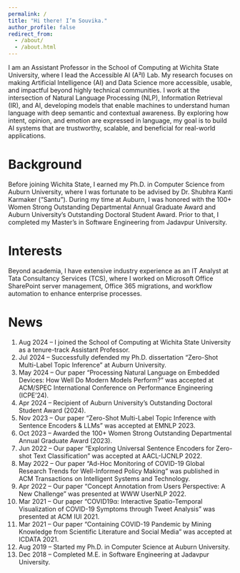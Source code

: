 ```yaml
---
permalink: /
title: "Hi there! I’m Souvika."
author_profile: false
redirect_from: 
  - /about/
  - /about.html
---
```


I am an Assistant Professor in the School of Computing at Wichita State University, where I lead the Accessible AI (A²I) Lab. My research focuses on making Artificial Intelligence (AI) and Data Science more accessible, usable, and impactful beyond highly technical communities. I work at the intersection of Natural Language Processing (NLP), Information Retrieval (IR), and AI, developing models that enable machines to understand human language with deep semantic and contextual awareness. By exploring how intent, opinion, and emotion are expressed in language, my goal is to build AI systems that are trustworthy, scalable, and beneficial for real-world applications.


Background
======
Before joining Wichita State, I earned my Ph.D. in Computer Science from Auburn University, where I was fortunate to be advised by Dr. Shubhra Kanti Karmaker (“Santu”). During my time at Auburn, I was honored with the 100+ Women Strong Outstanding Departmental Annual Graduate Award and Auburn University’s Outstanding Doctoral Student Award. Prior to that, I completed my Master’s in Software Engineering from Jadavpur University.

Interests
======
Beyond academia, I have extensive industry experience as an IT Analyst at Tata Consultancy Services (TCS), where I worked on Microsoft Office SharePoint server management, Office 365 migrations, and workflow automation to enhance enterprise processes.

News
======
1. Aug 2024 – I joined the School of Computing at Wichita State University as a tenure-track Assistant Professor.
1. Jul 2024 – Successfully defended my Ph.D. dissertation “Zero-Shot Multi-Label Topic Inference” at Auburn University.
1. May 2024 – Our paper “Processing Natural Language on Embedded Devices: How Well Do Modern Models Perform?” was accepted at ACM/SPEC International Conference on Performance Engineering (ICPE’24).
1. Apr 2024 – Recipient of Auburn University’s Outstanding Doctoral Student Award (2024).
1. Nov 2023 – Our paper “Zero-Shot Multi-Label Topic Inference with Sentence Encoders & LLMs” was accepted at EMNLP 2023.
1. Oct 2023 – Awarded the 100+ Women Strong Outstanding Departmental Annual Graduate Award (2023).
1. Jun 2022 – Our paper “Exploring Universal Sentence Encoders for Zero-shot Text Classification” was accepted at AACL-IJCNLP 2022.
1. May 2022 – Our paper “Ad-Hoc Monitoring of COVID-19 Global Research Trends for Well-Informed Policy Making” was published in ACM Transactions on Intelligent Systems and Technology.
1. Apr 2022 – Our paper “Concept Annotation from Users Perspective: A New Challenge” was presented at WWW UserNLP 2022.
1. Mar 2021 – Our paper “COVID19α: Interactive Spatio-Temporal Visualization of COVID-19 Symptoms through Tweet Analysis” was presented at ACM IUI 2021.
1. Mar 2021 – Our paper “Containing COVID-19 Pandemic by Mining Knowledge from Scientific Literature and Social Media” was accepted at ICDATA 2021.
1. Aug 2019 – Started my Ph.D. in Computer Science at Auburn University.
1. Dec 2018 – Completed M.E. in Software Engineering at Jadavpur University.
